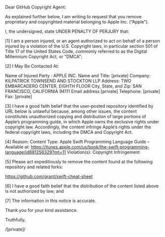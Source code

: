 Dear GitHub Copyright Agent:

As explained further below, I am writing to request that you remove proprietary and copyrighted material belonging to Apple Inc. (“Apple”).

I, the undersigned, state UNDER PENALTY OF PERJURY that:

[1] I am a person injured, or an agent authorized to act on behalf of a person injured by a violation of the U.S. Copyright laws, in particular section 501 of Title 17 of the United States Code, commonly referred to as the Digital Millennium Copyright Act, or "DMCA";

[2] I May Be Contacted At:

Name of Injured Party : APPLE INC. 
Name and Title: [private] 
Company: KILPATRICK TOWNSEND AND STOCKTON LLP 
Address: TWO EMBARCADERO CENTER, EIGHTH FLOOR 
City, State, and Zip: SAN FRANCISCO, CALIFORNIA 94111 
Email address [private] 
Telephone: [private] 
Fax: [private] 

[3] I have a good faith belief that the user-posted repository identified by URL below is unlawful because, among other issues, the content constitutes unauthorized copying and distribution of large portions of Apple’s programming guide, in which Apple owns the exclusive rights under copyright law. Accordingly, the content infringe Apple’s rights under the federal copyright laws, including the DMCA and Copyright Act.

[4] Reason:
Content Type: Apple Swift Programming Language Guide – Available at: https://itunes.apple.com/us/book/the-swift-programming-language/id881256329?mt=11
Violation(s): Copyright Infringement

[5] Please act expeditiously to remove the content found at the following repository and related forks:

https://github.com/grant/swift-cheat-sheet

[6] I have a good faith belief that the distribution of the content listed above is not authorized by law; and

[7] The information in this notice is accurate.

Thank you for your kind assistance.

Truthfully,

/[private]/

